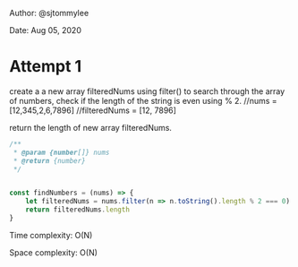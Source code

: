 Author: @sjtommylee

Date: Aug 05, 2020

# Attempt 1

create a a new array filteredNums using filter() to search through the array of numbers, check if the length of the string is even using % 2.
//nums =  [12,345,2,6,7896]
//filteredNums =  [12, 7896]

return the length of new array filteredNums. 


```js
/**
 * @param {number[]} nums
 * @return {number}
 */


const findNumbers = (nums) => {
    let filteredNums = nums.filter(n => n.toString().length % 2 === 0)
    return filteredNums.length
}

```

Time complexity: O(N)

Space complexity: O(N)